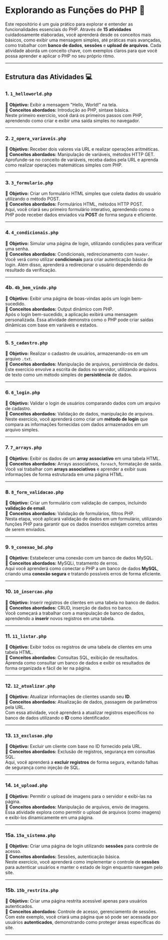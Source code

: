 # **Explorando as Funções do PHP** 🚀

Este repositório é um guia prático para explorar e entender as funcionalidades essenciais do PHP. Através de **15 atividades** cuidadosamente elaboradas, você aprenderá desde os conceitos mais básicos, como exibir uma mensagem simples, até práticas mais avançadas, como trabalhar com **banco de dados**, **sessões** e **upload de arquivos**. Cada atividade aborda um conceito chave, com exemplos claros para que você possa aprender e aplicar o PHP no seu próprio ritmo.

---

## **Estrutura das Atividades** 💻

### **1. `1_helloworld.php`**  
📜 **Objetivo:** Exibir a mensagem "Hello, World!" na tela.  
🔑 **Conceitos abordados:** Introdução ao PHP, sintaxe básica.  
Neste primeiro exercício, você dará os primeiros passos com PHP, aprendendo como criar e exibir uma saída simples no navegador.

---

### **2. `2_opera_variaveis.php`**  
📜 **Objetivo:** Receber dois valores via URL e realizar operações aritméticas.  
🔑 **Conceitos abordados:** Manipulação de variáveis, métodos HTTP GET.  
Aprofunde-se no conceito de variáveis, receba dados pela URL e aprenda como realizar operações matemáticas simples com PHP.

---

### **3. `3_formulario.php`**  
📜 **Objetivo:** Criar um formulário HTML simples que coleta dados do usuário utilizando o método POST.  
🔑 **Conceitos abordados:** Formulários HTML, métodos HTTP POST.  
Aqui, você criará seu primeiro formulário interativo, aprendendo como o PHP pode receber dados enviados via **POST** de forma segura e eficiente.

---

### **4. `4_condicionais.php`**  
📜 **Objetivo:** Simular uma página de login, utilizando condições para verificar uma senha.  
🔑 **Conceitos abordados:** Condicionais, redirecionamento com `header`.  
Você verá como utilizar **condicionais** para criar autenticação básica de login. Além disso, aprenderá a redirecionar o usuário dependendo do resultado da verificação.

---

### **4b. `4b_bem_vindo.php`**  
📜 **Objetivo:** Exibir uma página de boas-vindas após um login bem-sucedido.  
🔑 **Conceitos abordados:** Output dinâmico com PHP.  
Após o login bem-sucedido, a aplicação exibirá uma mensagem personalizada. Essa atividade demonstra como o PHP pode criar saídas dinâmicas com base em variáveis e estados.

---

### **5. `5_cadastro.php`**  
📜 **Objetivo:** Realizar o cadastro de usuários, armazenando-os em um arquivo `.txt`.  
🔑 **Conceitos abordados:** Manipulação de arquivos, persistência de dados.  
Este exercício envolve a escrita de dados no servidor, utilizando arquivos de texto como um método simples de **persistência** de dados.

---

### **6. `6_login.php`**  
📜 **Objetivo:** Validar o login de usuários comparando dados com um arquivo de cadastro.  
🔑 **Conceitos abordados:** Validação de dados, manipulação de arquivos.  
Neste exercício, você aprenderá como criar um **método de login** que compara as informações fornecidas com dados armazenados em um arquivo simples.

---

### **7. `7_arrays.php`**  
📜 **Objetivo:** Exibir os dados de um **array associativo** em uma tabela HTML.  
🔑 **Conceitos abordados:** Arrays associativos, `foreach`, formatação de saída.  
Você vai trabalhar com **arrays associativos** e aprender a exibir suas informações de forma estruturada em uma página HTML.

---

### **8. `8_form_validacao.php`**  
📜 **Objetivo:** Criar um formulário com validação de campos, incluindo **validação de email**.  
🔑 **Conceitos abordados:** Validação de formulários, filtros PHP.  
Nesta etapa, você aplicará validação de dados em um formulário, utilizando funções PHP para garantir que os dados inseridos estejam corretos antes de serem enviados.

---

### **9. `9_conexao_bd.php`**  
📜 **Objetivo:** Estabelecer uma conexão com um banco de dados MySQL.  
🔑 **Conceitos abordados:** MySQLi, tratamento de erros.  
Aqui você aprenderá como conectar o PHP a um banco de dados **MySQL**, criando uma **conexão segura** e tratando possíveis erros de forma eficiente.

---

### **10. `10_insercao.php`**  
📜 **Objetivo:** Inserir registros de clientes em uma tabela no banco de dados.  
🔑 **Conceitos abordados:** CRUD, inserção de dados no banco.  
Você começará a trabalhar com a manipulação de banco de dados, aprendendo a **inserir** novos registros em uma tabela.

---

### **11. `11_listar.php`**  
📜 **Objetivo:** Exibir todos os registros de uma tabela de clientes em uma tabela HTML.  
🔑 **Conceitos abordados:** Consultas SQL, exibição de resultados.  
Aprenda como consultar um banco de dados e exibir os resultados de forma organizada e fácil de ler na página.

---

### **12. `12_atualizar.php`**  
📜 **Objetivo:** Atualizar informações de clientes usando seu **ID**.  
🔑 **Conceitos abordados:** Atualização de dados, passagem de parâmetros pela URL.  
Com essa atividade, você aprenderá a atualizar registros específicos no banco de dados utilizando o **ID** como identificador.

---

### **13. `13_exclusao.php`**  
📜 **Objetivo:** Excluir um cliente com base no ID fornecido pela URL.  
🔑 **Conceitos abordados:** Exclusão de registros, segurança em consultas SQL.  
Aqui, você aprenderá a **excluir registros** de forma segura, evitando falhas de segurança como injeção de SQL.

---

### **14. `14_upload.php`**  
📜 **Objetivo:** Permitir o upload de imagens para o servidor e exibi-las na página.  
🔑 **Conceitos abordados:** Manipulação de arquivos, envio de imagens.  
Essa atividade explora como permitir o upload de arquivos (como imagens) e exibi-los dinamicamente em uma página.

---

### **15a. `15a_sistema.php`**  
📜 **Objetivo:** Criar uma página de login utilizando **sessões** para controle de acesso.  
🔑 **Conceitos abordados:** Sessões, autenticação básica.  
Neste exercício, você aprenderá como implementar o controle de **sessões** para autenticar usuários e manter o estado de login enquanto navegam pelo site.

---

### **15b. `15b_restrita.php`**  
📜 **Objetivo:** Criar uma página restrita acessível apenas para usuários autenticados.  
🔑 **Conceitos abordados:** Controle de acesso, gerenciamento de sessões.  
Com este exemplo, você criará uma página que só pode ser acessada por usuários **autenticados**, demonstrando como proteger áreas específicas do site.

---
